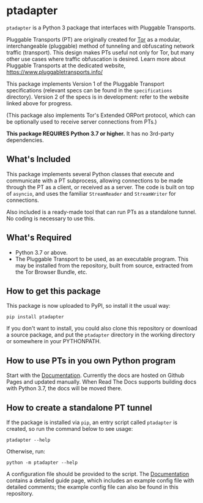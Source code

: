 # ptadapter

`ptadapter` is a Python 3
package that interfaces with Pluggable Transports.

Pluggable Transports (PT) are originally created for [Tor] as a modular,
interchangeable (pluggable) method of tunneling and obfuscating
network traffic (transport). This design makes PTs useful not only for
Tor, but many other use cases where traffic obfuscation is desired.
Learn more about Pluggable Transports at the dedicated website,
https://www.pluggabletransports.info/

[Tor]: https://torproject.org/

This package implements Version 1 of the Pluggable Transport
specifications (relevant specs can be found in the `specifications`
directory). Version 2 of the specs is in development: refer to the
website linked above for progress.

(This package also implements Tor's Extended ORPort protocol, which
can be optionally used to receive server connections from PTs.)

**This package REQUIRES Python 3.7 or higher.** It has no 3rd-party
dependencies.

## What's Included

This package implements several Python classes that execute and
communicate with a PT subprocess, allowing connections to be made
through the PT as a client, or received as a server.
The code is built on top of `asyncio`, and uses the familiar
`StreamReader` and `StreamWriter` for connections.

Also included is a ready-made tool that can run PTs as a standalone
tunnel. No coding is necessary to use this.

## What's Required

* Python 3.7 or above.
* The Pluggable Transport to be used, as an executable program. This
  may be installed from the repository, built from source, extracted
  from the Tor Browser Bundle, etc.

## How to get this package

This package is now uploaded to PyPI, so install it the usual way:

    pip install ptadapter

If you don't want to install, you could also
clone this repository or download a source package, and put the
`ptadapter` directory in the working directory or somewhere in your
PYTHONPATH.

## How to use PTs in you own Python program

Start with the [Documentation]. Currently the docs are hosted on
Github Pages and updated manually. When Read The Docs supports building
docs with Python 3.7, the docs will be moved there.

[Documentation]: https://twisteroidambassador.github.io/ptadapter-docs/

## How to create a standalone PT tunnel

If the package is installed via `pip`, an entry script called
`ptadapter` is created, so run the command below to see usage:

    ptadapter --help

Otherwise, run:

    python -m ptadapter --help

A configuration file should be provided to the script.
The [Documentation] contains a detailed guide page, which includes
an example config file with detailed comments; the example config file
can also be found in this repository.
